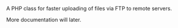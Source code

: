 A PHP class for faster uploading of files via FTP to remote servers. 

More documentation will later.




